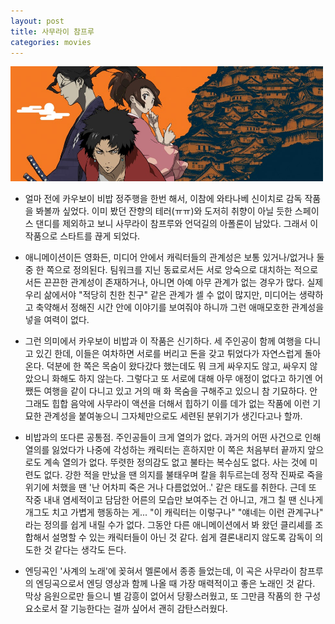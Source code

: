```yaml
---
layout: post
title: 사무라이 참프루
categories: movies
---
```


<img src="/thumbnails/180811/사무라이참프루.jpg" width=500 />

- 얼마 전에 카우보이 비밥 정주행을 한번 해서, 이참에 와타나베 신이치로 감독 작품을 봐볼까 싶었다. 이미 봤던 잔향의 테러(ㅠㅠ)와 도저히 취향이 아닐 듯한 스페이스 댄디를 제외하고 보니 사무라이 참프루와 언덕길의 아폴론이 남았다. 그래서 이 작품으로 스타트를 끊게 되었다.

- 애니메이션이든 영화든, 미디어 안에서 캐릭터들의 관계성은 보통 있거나/없거나 둘 중 한 쪽으로 정의된다. 팀워크를 지닌 동료로서든 서로 앙숙으로 대치하는 적으로서든 끈끈한 관계성이 존재하거나, 아니면 아예 아무 관계가 없는 경우가 많다. 실제 우리 삶에서야 "적당히 친한 친구" 같은 관계가 셀 수 없이 많지만, 미디어는 생략하고 축약해서 정해진 시간 안에 이야기를 보여줘야 하니까 그런 애매모호한 관계성을 넣을 여력이 없다.

- 그런 의미에서 카우보이 비밥과 이 작품은 신기하다. 세 주인공이 함께 여행을 다니고 있긴 한데, 이들은 여차하면 서로를 버리고 돈을 갖고 튀었다가 자연스럽게 돌아온다. 덕분에 한 쪽은 목숨이 왔다갔다 했는데도 뭐 크게 싸우지도 않고, 싸우지 않았으니 화해도 하지 않는다. 그렇다고 또 서로에 대해 아무 애정이 없다고 하기엔 어쨌든 여행을 같이 다니고 있고 거의 매 화 목숨을 구해주고 있으니 참 기묘하다. 안 그래도 힙합 음악에 사무라이 액션을 더해서 힙하기 이를 데가 없는 작품에 이런 기묘한 관계성을 붙여놓으니 그자체만으로도 세련된 분위기가 생긴다고나 할까.

- 비밥과의 또다른 공통점. 주인공들이 크게 열의가 없다. 과거의 어떤 사건으로 인해 열의를 잃었다가 나중에 각성하는 캐릭터는 흔하지만 이 쪽은 처음부터 끝까지 앞으로도 계속 열의가 없다. 뚜렷한 정의감도 없고 불타는 복수심도 없다. 사는 것에 미련도 없다. 강한 적을 만났을 땐 의지를 불태우며 칼을 휘두르는데 정작 진짜로 죽을 위기에 처했을 땐 '난 어차피 죽은 거나 다름없었어..' 같은 태도를 취한다. 근데 또 작중 내내 염세적이고 담담한 어른의 모습만 보여주는 건 아니고, 개그 칠 땐 신나게 개그도 치고 가볍게 행동하는 게... "이 캐릭터는 이렇구나" "얘네는 이런 관계구나" 라는 정의를 쉽게 내릴 수가 없다. 그동안 다른 애니메이션에서 봐 왔던 클리셰를 조합해서 설명할 수 있는 캐릭터들이 아닌 것 같다. 쉽게 결론내리지 않도록 감독이 의도한 것 같다는 생각도 든다.

- 엔딩곡인 '사계의 노래'에 꽂혀서 멜론에서 종종 들었는데, 이 곡은 사무라이 참프루의 엔딩곡으로서 엔딩 영상과 함께 나올 때 가장 매력적이고 좋은 노래인 것 같다. 막상 음원으로만 들으니 별 감흥이 없어서 당황스러웠고, 또 그만큼 작품의 한 구성요소로서 잘 기능한다는 걸까 싶어서 괜히 감탄스러웠다.